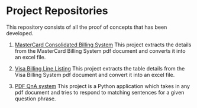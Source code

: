 # Project Repositories

This repository consists of all the proof of concepts that has been developed.

1. [MasterCard Consolidated Billing System](https://github.com/ksashok/adept/tree/master/pdfExtract/masterCardBilling)
    This project extracts the details from the MasterCard Billing System pdf document and converts it into an excel file.

2. [Visa Billing Line Listing](https://github.com/ksashok/adept/tree/master/pdfExtract/visaBilling)
    This project extracts the table details from the Visa Billing System pdf document and convert it into an excel file.

3. [PDF QnA system](https://github.com/ksashok/adept/tree/master/pdfQnA)
    This project is a Python application which takes in any pdf document and tries to respond to matching sentences for a given question phrase.
